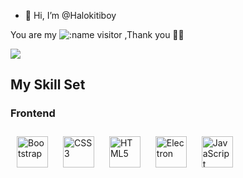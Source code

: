 - 👋 Hi, I’m @Halokitiboy


You are my ![:name](https://count.getloli.com/get/@:Halokitiboy?theme=asoul) visitor ,Thank you 🎉🎉

![](http://github-profile-summary-cards.vercel.app/api/cards/profile-details?username=Halokitiboy&theme=algolia)

<!--![](http://github-profile-summary-cards.vercel.app/api/cards/stats?username=Halokitiboy&theme=algolia)   
![](http://github-profile-summary-cards.vercel.app/api/cards/repos-per-language?username=Halokitiboy&theme=algolia)
![](http://github-profile-summary-cards.vercel.app/api/cards/productive-time?username=Halokitiboy&theme=algolia&utcOffset=8) 
![](http://github-profile-summary-cards.vercel.app/api/cards/most-commit-language?username=Halokitiboy&theme=algolia)-->

<!--START_SECTION:waka-->
<!--END_SECTION:waka-->

## My Skill Set  

### Frontend  
<a href="https://getbootstrap.com/docs/3.4/javascript/" target="_blank"><img style="margin: 10px" src="https://profilinator.rishav.dev/skills-assets/bootstrap-plain.svg" alt="Bootstrap" height="50" /></a>
<a href="https://www.w3schools.com/css/" target="_blank"><img style="margin: 10px" src="https://profilinator.rishav.dev/skills-assets/css3-original-wordmark.svg" alt="CSS3" height="50" /></a>
<a href="https://en.wikipedia.org/wiki/HTML5" target="_blank"><img style="margin: 10px" src="https://profilinator.rishav.dev/skills-assets/html5-original-wordmark.svg" alt="HTML5" height="50" /></a>
<a href="https://www.electronjs.org/" target="_blank"><img style="margin: 10px" src="https://profilinator.rishav.dev/skills-assets/electron-original.svg" alt="Electron" height="50" /></a>
<a href="https://www.javascript.com/" target="_blank"><img style="margin: 10px" src="https://profilinator.rishav.dev/skills-assets/javascript-original.svg" alt="JavaScript" height="50" /></a>  


<!---
Halokitiboy/Halokitiboy is a ✨ special ✨ repository because its `README.md` (this file) appears on your GitHub profile.
You can click the Preview link to take a look at your changes.
--->

